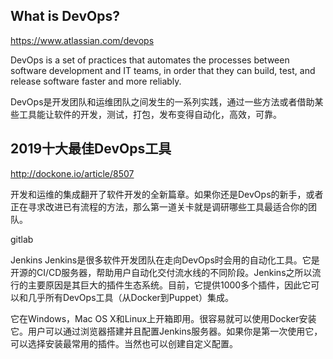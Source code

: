 ## What is DevOps?
https://www.atlassian.com/devops

DevOps is a set of practices that automates the processes between software development and IT teams, in order that they can build, test, and release software faster and more reliably. 

DevOps是开发团队和运维团队之间发生的一系列实践，通过一些方法或者借助某些工具能让软件的开发，测试，打包，发布变得自动化，高效，可靠。

## 2019十大最佳DevOps工具
http://dockone.io/article/8507

开发和运维的集成翻开了软件开发的全新篇章。如果你还是DevOps的新手，或者正在寻求改进已有流程的方法，那么第一道关卡就是调研哪些工具最适合你的团队。

gitlab 

Jenkins
Jenkins是很多软件开发团队在走向DevOps时会用的自动化工具。它是开源的CI/CD服务器，帮助用户自动化交付流水线的不同阶段。Jenkins之所以流行的主要原因是其巨大的插件生态系统。目前，它提供1000多个插件，因此它可以和几乎所有DevOps工具（从Docker到Puppet）集成。

它在Windows，Mac OS X和Linux上开箱即用。很容易就可以使用Docker安装它。用户可以通过浏览器搭建并且配置Jenkins服务器。如果你是第一次使用它，可以选择安装最常用的插件。当然也可以创建自定义配置。